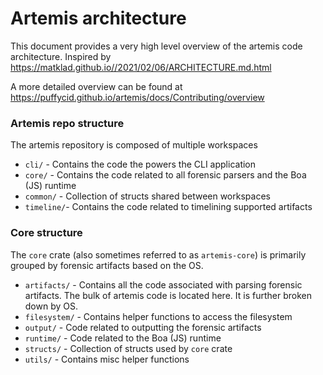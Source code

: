 # Artemis architecture

This document provides a very high level overview of the artemis code
architecture. Inspired by
https://matklad.github.io//2021/02/06/ARCHITECTURE.md.html

A more detailed overview can be found at
https://puffycid.github.io/artemis/docs/Contributing/overview

### Artemis repo structure

The artemis repository is composed of multiple workspaces

- `cli/` - Contains the code the powers the CLI application
- `core/` - Contains the code related to all forensic parsers and the Boa (JS)
  runtime
- `common/` - Collection of structs shared between workspaces
- `timeline/`- Contains the code related to timelining supported artifacts

### Core structure

The `core` crate (also sometimes referred to as `artemis-core`) is primarily
grouped by forensic artifacts based on the OS.

- `artifacts/` - Contains all the code associated with parsing forensic
  artifacts. The bulk of artemis code is located here. It is further broken down
  by OS.
- `filesystem/` - Contains helper functions to access the filesystem
- `output/` - Code related to outputting the forensic artifacts
- `runtime/` - Code related to the Boa (JS) runtime
- `structs/` - Collection of structs used by `core` crate
- `utils/` - Contains misc helper functions
